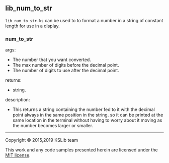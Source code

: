 ## lib_num_to_str

``lib_num_to_str.ks`` can be used to to format a number in a string of constant length for use in a display.

### num_to_str

args:
  * The number that you want converted.
  * The max number of digits before the decimal point.
  * The number of digits to use after the decimal point.

returns:
  * string.
  
description:
  * This returns a string containing the number fed to it with the decimal point always in the same position in the string.
    so it can be printed at the same location in the terminal without having to worry about it moving as the number becomes larger or smaller. 
---
Copyright © 2015,2019 KSLib team

This work and any code samples presented herein are licensed under the [MIT license](../LICENSE).